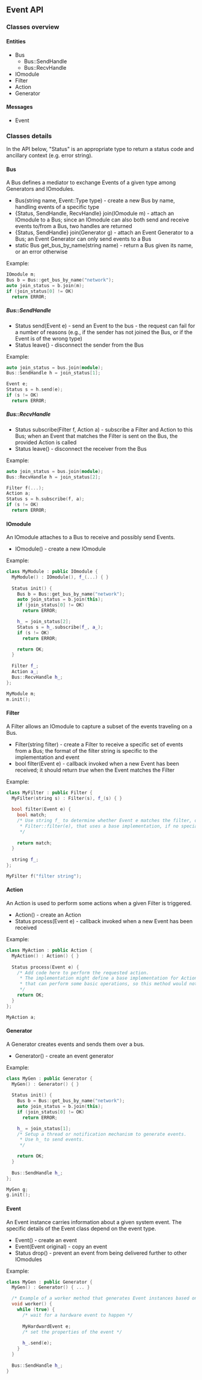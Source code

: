 ## Event API

### Classes overview

#### Entities
* Bus
  * Bus::SendHandle
  * Bus::RecvHandle
* IOmodule
* Filter
* Action
* Generator

#### Messages
* Event

### Classes details

In the API below, "Status" is an appropriate type to return a status code and ancillary context (e.g. error string).

#### Bus
A Bus defines a mediator to exchange Events of a given type among Generators and IOmodules.

* Bus(string name, Event::Type type) - create a new Bus by name, handling events of a specific type
* {Status, SendHandle, RecvHandle} join(IOmodule m) - attach an IOmodule to a Bus; since an IOmodule can also both send and receive events to/from a Bus, two handles are returned
* {Status, SendHandle} join(Generator g) - attach an Event Generator to a Bus; an Event Generator can only send events to a Bus
* static Bus get_bus_by_name(string name) - return a Bus given its name, or an error otherwise

Example:
````C++
IOmodule m;
Bus b = Bus::get_bus_by_name("network");
auto join_status = b.join(m);
if (join_status[0] != OK)
  return ERROR;
````


##### Bus::SendHandle
* Status send(Event e) - send an Event to the bus - the request can fail for a number of reasons (e.g., if the sender has not joined the Bus, or if the Event is of the wrong type)
* Status leave() - disconnect the sender from the Bus

Example:
````C++
auto join_status = bus.join(module);
Bus::SendHandle h = join_status[1];

Event e;
Status s = h.send(e);
if (s != OK)
  return ERROR;
````


##### Bus::RecvHandle
* Status subscribe(Filter f, Action a) - subscribe a Filter and Action to this Bus; when an Event that matches the Filter is sent on the Bus, the provided Action is called
* Status leave() - disconnect the receiver from the Bus

Example:
````C++
auto join_status = bus.join(module);
Bus::RecvHandle h = join_status[2];

Filter f(...);
Action a;
Status s = h.subscribe(f, a);
if (s != OK)
  return ERROR;
````

#### IOmodule
An IOmodule attaches to a Bus to receive and possibly send Events.

* IOmodule() - create a new IOmodule

Example:
````C++
class MyModule : public IOmodule {
  MyModule() : IOmodule(), f_(...) { }
  
  Status init() {
    Bus b = Bus::get_bus_by_name("network");
    auto join_status = b.join(this);
    if (join_status[0] != OK)
      return ERROR;

    h_ = join_status[2];
    Status s = h_.subscribe(f_, a_);
    if (s != OK)
      return ERROR;

    return OK;
  }
  
  Filter f_;
  Action a_;
  Bus::RecvHandle h_;
};

MyModule m;
m.init();
````

#### Filter
A Filter allows an IOmodule to capture a subset of the events traveling on a Bus.

* Filter(string filter) - create a Filter to receive a specific set of events from a Bus; the format of the filter string is specific to the implementation and event
* bool filter(Event e) - callback invoked when a new Event has been received; it should return _true_ when the Event matches the Filter

Example:
````C++
class MyFilter : public Filter {
  MyFilter(string s) : Filter(s), f_(s) { }
  
  bool filter(Event e) {
    bool match;
    /* Use string f_ to determine whether Event e matches the filter, or defer to
     * Filter::filter(e), that uses a base implementation, if no specialization needed.
     */
    
    return match;
  }
  
  string f_;
};

MyFilter f("filter string");
````


#### Action
An Action is used to perform some actions when a given Filter is triggered.

* Action() - create an Action
* Status process(Event e) - callback invoked when a new Event has been received

Example:
````C++
class MyAction : public Action {
  MyAction() : Action() { }
  
  Status process(Event e) {
    /* Add code here to perform the requested action.
     * The implementation might define a base implementation for Action::process()
     * that can perform some basic operations, so this method would not be needed.
     */
    return OK;
  }
};

MyAction a;
````

#### Generator
A Generator creates events and sends them over a bus.

* Generator() - create an event generator

Example:
````C++
class MyGen : public Generator {
  MyGen() : Generator() { }
  
  Status init() {
    Bus b = Bus::get_bus_by_name("network");
    auto join_status = b.join(this);
    if (join_status[0] != OK)
      return ERROR;

    h_ = join_status[1];
    /* Setup a thread or notification mechanism to generate events.
     * Use h_ to send events.
     */

    return OK;
  }
  
  Bus::SendHandle h_;
};

MyGen g;
g.init();
````


#### Event
An Event instance carries information about a given system event. The specific details of the Event class depend on the event type.

* Event() - create an event
* Event(Event original) - copy an event
* Status drop() - prevent an event from being delivered further to other IOmodules

Example:
````C++
class MyGen : public Generator {
  MyGen() : Generator() { ... }

  /* Example of a worker method that generates Event instances based on hardware events */
  void worker() {
    while (true) {
      /* wait for a hardware event to happen */
      
      MyHardwardEvent e;
      /* set the properties of the event */
      
      h_.send(e);
    }
  }
  
  Bus::SendHandle h_;
}
````
